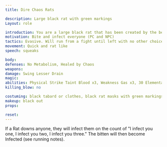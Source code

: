 ```yaml
---
title: Dire Chaos Rats

description: Large black rat with green markings
Layout: role

introduction: You are a large black rat that has been created by the beastmaster On Brighthelm. You hear his voice whisper in your ear. He instructs you at first to scatter, bite, and infect as many people as possible. You are vicious when cornered, and will defend yourself aggressively if trapped or attacked. Otherwise, your instinct is to run from a fight. But, after the summoning of your plague, you encountered men with steel and magic, and now have a burning hatred of such things. After you scattered and infected the Half Pony Inn, you are instructed by On Brighthelm to attack the men with steel and magic, and infect as many of them as possible. 
motivation: Bite and infect everyone (PC and NPC)
tactics: Evasive. Will run from a fight until left with no other choice.
movement: Quick and rat like
speech: squeaks

body:
defenses: No Metabolism, Healed by Chaos
weapons: 
damage: Swing Lesser Drain
magic: 
abilities: Physical Strike Taint Blood x3, Weakness Gas x3, 30 Elemental Chaos, Infection- with a count of “I infect you 1, I infect you 2, I infect you 3.”
killing_blow: no

costuming: black tabard or clothes, black rat masks with green markings, green sash
makeup: black out
props: 

reset:
---
```


  If a Rat downs anyone, they will infect them on the count of "I infect you one, I infect you two, I infect you three." The bitten will then become Infected (see running notes).
